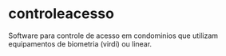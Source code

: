 # controleacesso
Software para controle de acesso em condominios que utilizam equipamentos de biometria (virdi) ou linear.
